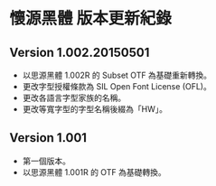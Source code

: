 # 懷源黑體 版本更新紀錄

## Version 1.002.20150501

* 以思源黑體 1.002R 的 Subset OTF 為基礎重新轉換。
* 更改字型授權條款為 SIL Open Font License (OFL)。
* 更改各語言字型家族的名稱。
* 更改等寬字型的字型名稱後綴為「HW」。

## Version 1.001

* 第一個版本。
* 以思源黑體 1.001R 的 OTF 為基礎轉換。
